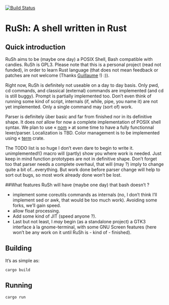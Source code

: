 [![Build Status](https://travis-ci.org/lwandrebeck/RuSh.svg?branch=master)](https://travis-ci.org/lwandrebeck/RuSh)

# RuSh: A shell written in Rust

## Quick introduction

RuSh aims to be (maybe one day) a POSIX Shell, Bash compatible with candies. RuSh is GPL3.
Please note that this is a personal project (read not funded), in order to learn Rust language (that does not mean feedback or patches are not welcome (Thanks [Guillaume](https://github.com/GuillaumeGomez) !) :)).

Right now, RuSh is definitely not useable on a day to day basis. Only pwd, cd commands, and classical (external) commands are implemented (and cd is still buggy). Prompt is partially implemented too. Don’t even think of running some kind of script, internals (if, while, pipe, you name it) are not yet implemented. Only a single command may (sort of) work.

Parser is definitely über basic and far from finished nor in its definitive shape. It does *not* allow for now a complete implementation of POSIX shell syntax. We plan to use « [nom](https://github.com/Geal/nom) » at some time to have a fully functionnal lexer/parser. Localization is TBD. Color management is to be implemented using « [term](https://crates.io/crates/term) crate.

The TODO list is so huge I don’t even dare to begin to write it. unimplemented!() macro will (partly) show you where work is needed. Just keep in mind function prototypes are not in definitive shape. Don’t forget too that parser needs a complete overhaul, that will (may ?) imply to change quite a bit of…everything. But work done before parser change will help to sort out bugs, so most work already done won’t be lost.

##What features RuSh will have (maybe one day) that bash doesn’t ?

* implement some coreutils commands as internals (no, I don’t think I’ll implement sed or awk, that would be too much work). Avoiding some forks, we’ll gain speed.
* allow float processing.
* Add some kind of JIT (speed anyone ?).
* Last but not least, I *may* begin (as a standalone project) a GTK3 interface à la gnome-terminal, with some GNU Screen features (here won’t be any work on it until RuSh is - kind of - finished).

## Building

It’s as simple as:

    cargo build

## Running
    cargo run

